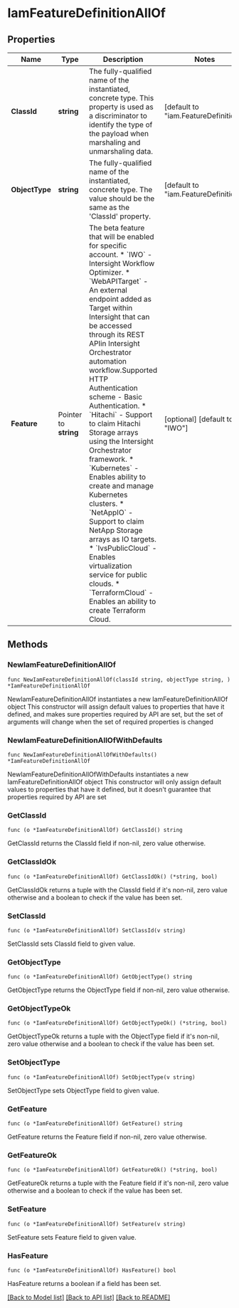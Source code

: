 # IamFeatureDefinitionAllOf

## Properties

Name | Type | Description | Notes
------------ | ------------- | ------------- | -------------
**ClassId** | **string** | The fully-qualified name of the instantiated, concrete type. This property is used as a discriminator to identify the type of the payload when marshaling and unmarshaling data. | [default to "iam.FeatureDefinition"]
**ObjectType** | **string** | The fully-qualified name of the instantiated, concrete type. The value should be the same as the &#39;ClassId&#39; property. | [default to "iam.FeatureDefinition"]
**Feature** | Pointer to **string** | The beta feature that will be enabled for specific account. * &#x60;IWO&#x60; - Intersight Workflow Optimizer. * &#x60;WebAPITarget&#x60; - An external endpoint added as Target within Intersight that can be accessed through its REST APIin Intersight Orchestrator automation workflow.Supported HTTP Authentication scheme - Basic Authentication. * &#x60;Hitachi&#x60; - Support to claim Hitachi Storage arrays using the Intersight Orchestrator framework. * &#x60;Kubernetes&#x60; - Enables ability to create and manage Kubernetes clusters. * &#x60;NetAppIO&#x60; - Support to claim NetApp Storage arrays as IO targets. * &#x60;IvsPublicCloud&#x60; - Enables virtualization service for public clouds. * &#x60;TerraformCloud&#x60; - Enables an ability to create Terraform Cloud. | [optional] [default to "IWO"]

## Methods

### NewIamFeatureDefinitionAllOf

`func NewIamFeatureDefinitionAllOf(classId string, objectType string, ) *IamFeatureDefinitionAllOf`

NewIamFeatureDefinitionAllOf instantiates a new IamFeatureDefinitionAllOf object
This constructor will assign default values to properties that have it defined,
and makes sure properties required by API are set, but the set of arguments
will change when the set of required properties is changed

### NewIamFeatureDefinitionAllOfWithDefaults

`func NewIamFeatureDefinitionAllOfWithDefaults() *IamFeatureDefinitionAllOf`

NewIamFeatureDefinitionAllOfWithDefaults instantiates a new IamFeatureDefinitionAllOf object
This constructor will only assign default values to properties that have it defined,
but it doesn't guarantee that properties required by API are set

### GetClassId

`func (o *IamFeatureDefinitionAllOf) GetClassId() string`

GetClassId returns the ClassId field if non-nil, zero value otherwise.

### GetClassIdOk

`func (o *IamFeatureDefinitionAllOf) GetClassIdOk() (*string, bool)`

GetClassIdOk returns a tuple with the ClassId field if it's non-nil, zero value otherwise
and a boolean to check if the value has been set.

### SetClassId

`func (o *IamFeatureDefinitionAllOf) SetClassId(v string)`

SetClassId sets ClassId field to given value.


### GetObjectType

`func (o *IamFeatureDefinitionAllOf) GetObjectType() string`

GetObjectType returns the ObjectType field if non-nil, zero value otherwise.

### GetObjectTypeOk

`func (o *IamFeatureDefinitionAllOf) GetObjectTypeOk() (*string, bool)`

GetObjectTypeOk returns a tuple with the ObjectType field if it's non-nil, zero value otherwise
and a boolean to check if the value has been set.

### SetObjectType

`func (o *IamFeatureDefinitionAllOf) SetObjectType(v string)`

SetObjectType sets ObjectType field to given value.


### GetFeature

`func (o *IamFeatureDefinitionAllOf) GetFeature() string`

GetFeature returns the Feature field if non-nil, zero value otherwise.

### GetFeatureOk

`func (o *IamFeatureDefinitionAllOf) GetFeatureOk() (*string, bool)`

GetFeatureOk returns a tuple with the Feature field if it's non-nil, zero value otherwise
and a boolean to check if the value has been set.

### SetFeature

`func (o *IamFeatureDefinitionAllOf) SetFeature(v string)`

SetFeature sets Feature field to given value.

### HasFeature

`func (o *IamFeatureDefinitionAllOf) HasFeature() bool`

HasFeature returns a boolean if a field has been set.


[[Back to Model list]](../README.md#documentation-for-models) [[Back to API list]](../README.md#documentation-for-api-endpoints) [[Back to README]](../README.md)



